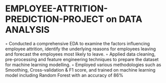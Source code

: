 # EMPLOYEE-ATTRITION-PREDICTION-PROJECT on DATA ANALYSIS
◦ Conducted a comprehensive EDA to examine the factors influencing employee attrition, identify the underlying reasons
for employees leaving and forecast the employees most likely to leave.
◦ Applied data cleaning, pre-processing and feature engineering techniques to prepare the dataset for machine learning
modelling.
◦ Employed various methodologies such as Smoothing, Cross-validation & F1 score, and trained on machine learning
model including Random Forest with an accuracy of 86%
